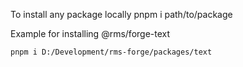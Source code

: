 To install any package locally
pnpm i path/to/package

Example for installing @rms/forge-text

```
pnpm i D:/Development/rms-forge/packages/text
```